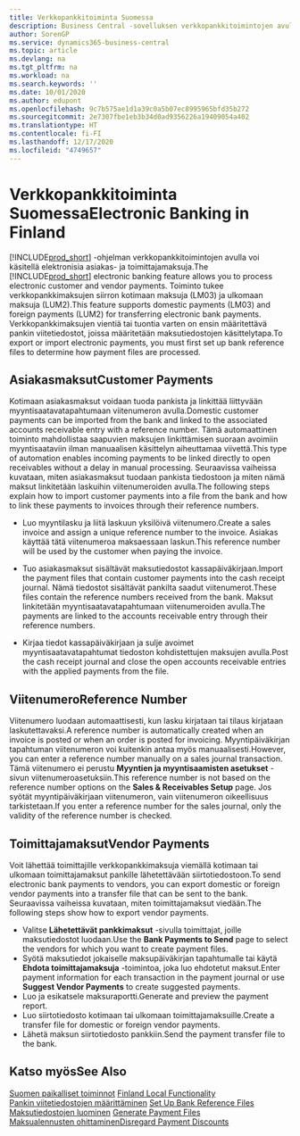 ```yaml
---
title: Verkkopankkitoiminta Suomessa
description: Business Central -sovelluksen verkkopankkitoimintojen avulla voi käsitellä elektronisia asiakas- ja toimittajamaksuja. Toiminto tukee verkkopankkimaksujen siirron kotimaan maksuja (LM03) ja ulkomaan maksuja (LUM2). Verkkopankkimaksujen vientiä tai tuontia varten on ensin määritettävä pankin viitetiedostot, joissa määritetään maksutiedostojen käsittelytapa.
author: SorenGP
ms.service: dynamics365-business-central
ms.topic: article
ms.devlang: na
ms.tgt_pltfrm: na
ms.workload: na
ms.search.keywords: ''
ms.date: 10/01/2020
ms.author: edupont
ms.openlocfilehash: 9c7b575ae1d1a39c0a5b07ec8995965bfd35b272
ms.sourcegitcommit: 2e7307fbe1eb3b34d0ad9356226a19409054a402
ms.translationtype: HT
ms.contentlocale: fi-FI
ms.lasthandoff: 12/17/2020
ms.locfileid: "4749657"
---
```

# <a name="electronic-banking-in-finland"></a><span data-ttu-id="df406-105">Verkkopankkitoiminta Suomessa</span><span class="sxs-lookup"><span data-stu-id="df406-105">Electronic Banking in Finland</span></span>
<span data-ttu-id="df406-106">[!INCLUDE[prod_short](../../includes/prod_short.md)] -ohjelman verkkopankkitoimintojen avulla voi käsitellä elektronisia asiakas- ja toimittajamaksuja.</span><span class="sxs-lookup"><span data-stu-id="df406-106">The [!INCLUDE[prod_short](../../includes/prod_short.md)] electronic banking feature allows you to process electronic customer and vendor payments.</span></span> <span data-ttu-id="df406-107">Toiminto tukee verkkopankkimaksujen siirron kotimaan maksuja (LM03) ja ulkomaan maksuja (LUM2).</span><span class="sxs-lookup"><span data-stu-id="df406-107">This feature supports domestic payments (LM03) and foreign payments (LUM2) for transferring electronic bank payments.</span></span> <span data-ttu-id="df406-108">Verkkopankkimaksujen vientiä tai tuontia varten on ensin määritettävä pankin viitetiedostot, joissa määritetään maksutiedostojen käsittelytapa.</span><span class="sxs-lookup"><span data-stu-id="df406-108">To export or import electronic payments, you must first set up bank reference files to determine how payment files are processed.</span></span>  

## <a name="customer-payments"></a><span data-ttu-id="df406-109">Asiakasmaksut</span><span class="sxs-lookup"><span data-stu-id="df406-109">Customer Payments</span></span>  
<span data-ttu-id="df406-110">Kotimaan asiakasmaksut voidaan tuoda pankista ja linkittää liittyvään myyntisaatavatapahtumaan viitenumeron avulla.</span><span class="sxs-lookup"><span data-stu-id="df406-110">Domestic customer payments can be imported from the bank and linked to the associated accounts receivable entry with a reference number.</span></span> <span data-ttu-id="df406-111">Tämä automaattinen toiminto mahdollistaa saapuvien maksujen linkittämisen suoraan avoimiin myyntisaataviin ilman manuaalisen käsittelyn aiheuttamaa viivettä.</span><span class="sxs-lookup"><span data-stu-id="df406-111">This type of automation enables incoming payments to be linked directly to open receivables without a delay in manual processing.</span></span> <span data-ttu-id="df406-112">Seuraavissa vaiheissa kuvataan, miten asiakasmaksut tuodaan pankista tiedostoon ja miten nämä maksut linkitetään laskuihin viitenumeroiden avulla.</span><span class="sxs-lookup"><span data-stu-id="df406-112">The following steps explain how to import customer payments into a file from the bank and how to link these payments to invoices through their reference numbers.</span></span>  

- <span data-ttu-id="df406-113">Luo myyntilasku ja liitä laskuun yksilöivä viitenumero.</span><span class="sxs-lookup"><span data-stu-id="df406-113">Create a sales invoice and assign a unique reference number to the invoice.</span></span> <span data-ttu-id="df406-114">Asiakas käyttää tätä viitenumeroa maksaessaan laskun.</span><span class="sxs-lookup"><span data-stu-id="df406-114">This reference number will be used by the customer when paying the invoice.</span></span>  

- <span data-ttu-id="df406-115">Tuo asiakasmaksut sisältävät maksutiedostot kassapäiväkirjaan.</span><span class="sxs-lookup"><span data-stu-id="df406-115">Import the payment files that contain customer payments into the cash receipt journal.</span></span> <span data-ttu-id="df406-116">Nämä tiedostot sisältävät pankilta saadut viitenumerot.</span><span class="sxs-lookup"><span data-stu-id="df406-116">These files contain the reference numbers received from the bank.</span></span> <span data-ttu-id="df406-117">Maksut linkitetään myyntisaatavatapahtumaan viitenumeroiden avulla.</span><span class="sxs-lookup"><span data-stu-id="df406-117">The payments are linked to the accounts receivable entry through their reference numbers.</span></span>  

- <span data-ttu-id="df406-118">Kirjaa tiedot kassapäiväkirjaan ja sulje avoimet myyntisaatavatapahtumat tiedoston kohdistettujen maksujen avulla.</span><span class="sxs-lookup"><span data-stu-id="df406-118">Post the cash receipt journal and close the open accounts receivable entries with the applied payments from the file.</span></span>  

## <a name="reference-number"></a><span data-ttu-id="df406-119">Viitenumero</span><span class="sxs-lookup"><span data-stu-id="df406-119">Reference Number</span></span>  
<span data-ttu-id="df406-120">Viitenumero luodaan automaattisesti, kun lasku kirjataan tai tilaus kirjataan laskutettavaksi.</span><span class="sxs-lookup"><span data-stu-id="df406-120">A reference number is automatically created when an invoice is posted or when an order is posted for invoicing.</span></span> <span data-ttu-id="df406-121">Myyntipäiväkirjan tapahtuman viitenumeron voi kuitenkin antaa myös manuaalisesti.</span><span class="sxs-lookup"><span data-stu-id="df406-121">However, you can enter a reference number manually on a sales journal transaction.</span></span> <span data-ttu-id="df406-122">Tämä viitenumero ei perustu **Myyntien ja myyntisaamisten asetukset** -sivun viitenumeroasetuksiin.</span><span class="sxs-lookup"><span data-stu-id="df406-122">This reference number is not based on the reference number options on the **Sales & Receivables Setup** page.</span></span> <span data-ttu-id="df406-123">Jos syötät myyntipäiväkirjaan viitenumeron, vain viitenumeron oikeellisuus tarkistetaan.</span><span class="sxs-lookup"><span data-stu-id="df406-123">If you enter a reference number for the sales journal, only the validity of the reference number is checked.</span></span>  

## <a name="vendor-payments"></a><span data-ttu-id="df406-124">Toimittajamaksut</span><span class="sxs-lookup"><span data-stu-id="df406-124">Vendor Payments</span></span>  
<span data-ttu-id="df406-125">Voit lähettää toimittajille verkkopankkimaksuja viemällä kotimaan tai ulkomaan toimittajamaksut pankille lähetettävään siirtotiedostoon.</span><span class="sxs-lookup"><span data-stu-id="df406-125">To send electronic bank payments to vendors, you can export domestic or foreign vendor payments into a transfer file that can be sent to the bank.</span></span> <span data-ttu-id="df406-126">Seuraavissa vaiheissa kuvataan, miten toimittajamaksut viedään.</span><span class="sxs-lookup"><span data-stu-id="df406-126">The following steps show how to export vendor payments.</span></span>  

- <span data-ttu-id="df406-127">Valitse **Lähetettävät pankkimaksut** -sivulla toimittajat, joille maksutiedostot luodaan.</span><span class="sxs-lookup"><span data-stu-id="df406-127">Use the **Bank Payments to Send** page to select the vendors for which you want to create payment files.</span></span>  
- <span data-ttu-id="df406-128">Syötä maksutiedot jokaiselle maksupäiväkirjan tapahtumalle tai käytä **Ehdota toimittajamaksuja** -toimintoa, joka luo ehdotetut maksut.</span><span class="sxs-lookup"><span data-stu-id="df406-128">Enter payment information for each transaction in the payment journal or use **Suggest Vendor Payments** to create suggested payments.</span></span>  
- <span data-ttu-id="df406-129">Luo ja esikatsele maksuraportti.</span><span class="sxs-lookup"><span data-stu-id="df406-129">Generate and preview the payment report.</span></span>  
- <span data-ttu-id="df406-130">Luo siirtotiedosto kotimaan tai ulkomaan toimittajamaksuille.</span><span class="sxs-lookup"><span data-stu-id="df406-130">Create a transfer file for domestic or foreign vendor payments.</span></span>  
- <span data-ttu-id="df406-131">Lähetä maksun siirtotiedosto pankkiin.</span><span class="sxs-lookup"><span data-stu-id="df406-131">Send the payment transfer file to the bank.</span></span>  

## <a name="see-also"></a><span data-ttu-id="df406-132">Katso myös</span><span class="sxs-lookup"><span data-stu-id="df406-132">See Also</span></span>  
 <span data-ttu-id="df406-133">[Suomen paikalliset toiminnot](finland-local-functionality.md) </span><span class="sxs-lookup"><span data-stu-id="df406-133">[Finland Local Functionality](finland-local-functionality.md) </span></span>  
 <span data-ttu-id="df406-134">[Pankin viitetiedostojen määrittäminen](how-to-set-up-bank-reference-files.md) </span><span class="sxs-lookup"><span data-stu-id="df406-134">[Set Up Bank Reference Files](how-to-set-up-bank-reference-files.md) </span></span>  
 <span data-ttu-id="df406-135">[Maksutiedostojen luominen](how-to-generate-payment-files.md) </span><span class="sxs-lookup"><span data-stu-id="df406-135">[Generate Payment Files](how-to-generate-payment-files.md) </span></span>  
 [<span data-ttu-id="df406-136">Maksualennusten ohittaminen</span><span class="sxs-lookup"><span data-stu-id="df406-136">Disregard Payment Discounts</span></span>](how-to-disregard-payment-discounts.md)   
